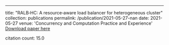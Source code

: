 ---
title: "RALB‐HC: A resource‐aware load balancer for heterogeneous cluster"
collection: publications
permalink: /publication/2021-05-27-nan
date: 2021-05-27
venue: 'Concurrency and Computation Practice and Experience'
[Download paper here](https://scholar.google.com/citations?view_op=view_citation&hl=en&user=CCckbEUAAAAJ&citation_for_view=CCckbEUAAAAJ:D03iK_w7-QYC)

citation count: 15.0